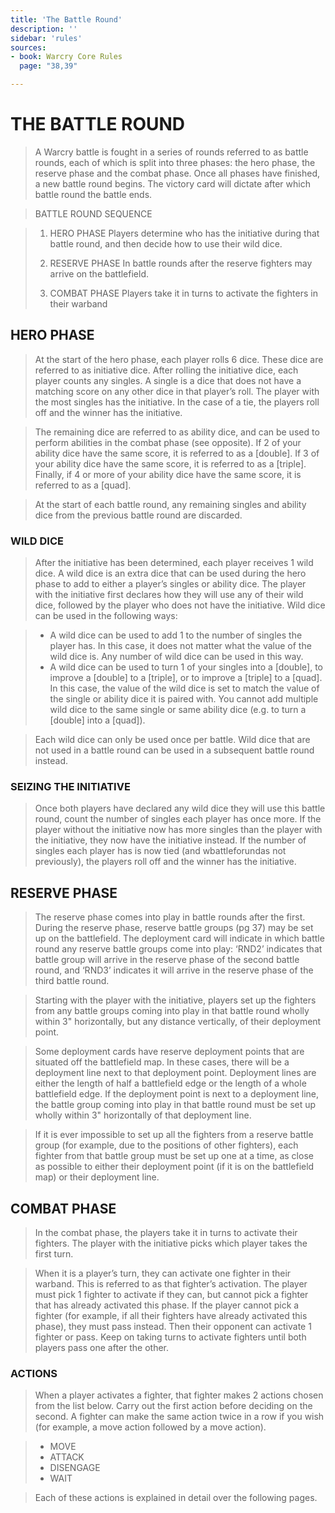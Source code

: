 ```yaml
---
title: 'The Battle Round'
description: ''
sidebar: 'rules'
sources:
- book: Warcry Core Rules
  page: "38,39"

---
```


# THE BATTLE ROUND

> A Warcry battle is fought in a series of rounds referred to as battle rounds, each of which is split into three phases: the hero phase, the reserve phase and the combat phase. Once all phases have finished, a new battle round begins. The victory card will dictate after which battle round the battle ends. 

> BATTLE ROUND SEQUENCE 

> 1. HERO PHASE 
>    Players determine who has the initiative during that battle round, and then decide how to use their wild dice. 
>
> 2. RESERVE PHASE 
>    In battle rounds after the reserve fighters may arrive on the battlefield. 
> 
> 3. COMBAT PHASE Players take it in turns to activate the fighters in their warband 

## HERO PHASE 

> At the start of the hero phase, each player rolls 6 dice. These dice are referred to as initiative dice. After rolling the initiative dice, each player counts any singles. A single is a dice that does not have a matching score on any other dice in that player’s roll. The player with the most singles has the initiative. In the case of a tie, the players roll off and the winner has the initiative. 

> The remaining dice are referred to as ability dice, and can be used to perform abilities in the combat phase (see opposite). If 2 of your ability dice have the same score, it is referred to as a [double]. If 3 of your ability dice have the same score, it is referred to as a [triple]. Finally, if 4 or more of your ability dice have the same score, it is referred to as a [quad]. 

> At the start of each battle round, any remaining singles and ability dice from the previous battle round are discarded. 

### WILD DICE 
> After the initiative has been determined, each player receives 1 wild dice. A wild dice is an extra dice that can be used during the hero phase to add to either a player’s singles or ability dice. 
> The player with the initiative first declares how they will use any of their wild dice, followed by the player who does not have the initiative. Wild dice can be used in the following ways: 

> - A wild dice can be used to add 1 to the number of singles the player has. In this case, it does not matter what the value of the wild dice is. Any number of wild dice can be used in this way. 
> - A wild dice can be used to turn 1 of your singles into a [double], to improve a [double] to a [triple], or to improve a [triple] to a [quad]. In this case, the value of the wild dice is set to match the value of the single or ability dice it is paired with. You cannot add multiple wild dice to the same single or same ability dice (e.g. to turn a 
[double] into a [quad]). 

> Each wild dice can only be used once per battle. Wild dice that are not used in a battle round can be used in a subsequent battle round instead. 

### SEIZING THE INITIATIVE 

> Once both players have declared any wild dice they will use this battle round, count the number of singles each player has once more. If the player without the initiative now has more singles than the player with the initiative, they now have the initiative instead. If the number of singles each player has is now tied (and wbattleforundas not previously), the players roll off and the winner has the initiative. 

## RESERVE PHASE 

> The reserve phase comes into play in battle rounds after the first. During the reserve phase, reserve battle groups (pg 37) may be set up on the battlefield. The deployment card will indicate in which battle round any reserve battle groups come into play: ‘RND2’ indicates that battle group will arrive in the reserve phase of the second battle round, and ‘RND3’ indicates it will arrive in the reserve phase of the third battle round. 

> Starting with the player with the initiative, players set up the fighters from any battle groups coming into play in that battle round wholly within 3" horizontally, but any distance vertically, of their deployment point. 

> Some deployment cards have reserve deployment points that are situated off the battlefield map. In these cases, there will be a deployment line next to that deployment point. Deployment lines are either the length of half a battlefield edge or the length of a whole battlefield edge. If the deployment point is next to a deployment line, the battle group coming into play in that battle round must be set up wholly within 3" horizontally of that deployment line. 

> If it is ever impossible to set up all the fighters from a reserve battle group (for example, due to the positions of other fighters), each fighter from that battle group must be set up one at a time, as close as possible to either their deployment point (if it is on the battlefield map) or their deployment line. 

## COMBAT PHASE 

> In the combat phase, the players take it in turns to activate their fighters. The player with the initiative picks which player takes the first turn. 

> When it is a player’s turn, they can activate one fighter in their warband. This is referred to as that fighter’s activation. The player must pick 1 fighter to activate if they can, but cannot pick a fighter that has already activated this phase. If the player cannot pick a fighter (for example, if all their fighters have already activated this phase), they must pass instead. Then their opponent can activate 1 fighter or pass. Keep on taking turns to activate fighters until both players pass one after the other. 

### ACTIONS 

> When a player activates a fighter, that fighter makes 2 actions chosen from the list below. Carry out the first action before deciding on the second. A fighter can make the same action twice in a row if you wish (for example, a move action followed by a move action). 

> * MOVE 
> * ATTACK 
> * DISENGAGE 
> * WAIT 

> Each of these actions is explained in detail over the following pages. 

